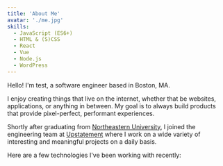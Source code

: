 ```yaml
---
title: 'About Me'
avatar: './me.jpg'
skills:
  - JavaScript (ES6+)
  - HTML & (S)CSS
  - React
  - Vue
  - Node.js
  - WordPress
---
```


Hello! I'm test, a software engineer based in Boston, MA.

I enjoy creating things that live on the internet, whether that be websites, applications, or anything in between. My goal is to always build products that provide pixel-perfect, performant experiences.

Shortly after graduating from [Northeastern University](https://www.ccis.northeastern.edu/), I joined the engineering team at [Upstatement](https://www.upstatement.com/) where I work on a wide variety of interesting and meaningful projects on a daily basis.

Here are a few technologies I've been working with recently:
